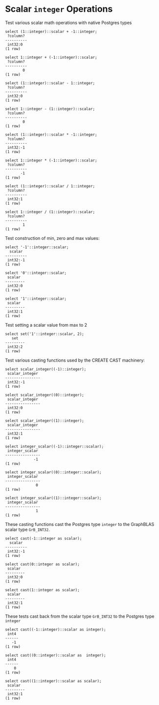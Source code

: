 # Scalar `integer` Operations

Test various scalar math operations with native Postgres types
``` postgres-console
select (1::integer)::scalar + -1::integer;
 ?column? 
----------
 int32:0
(1 row)

select 1::integer + (-1::integer)::scalar;
 ?column? 
----------
        0
(1 row)

select (1::integer)::scalar - 1::integer;
 ?column? 
----------
 int32:0
(1 row)

select 1::integer - (1::integer)::scalar;
 ?column? 
----------
        0
(1 row)

select (1::integer)::scalar * -1::integer;
 ?column? 
----------
 int32:-1
(1 row)

select 1::integer * (-1::integer)::scalar;
 ?column? 
----------
       -1
(1 row)

select (1::integer)::scalar / 1::integer;
 ?column? 
----------
 int32:1
(1 row)

select 1::integer / (1::integer)::scalar;
 ?column? 
----------
        1
(1 row)

```
Test construction of min, zero and max values:
``` postgres-console
select '-1'::integer::scalar;
  scalar  
----------
 int32:-1
(1 row)

select '0'::integer::scalar;
 scalar  
---------
 int32:0
(1 row)

select '1'::integer::scalar;
 scalar  
---------
 int32:1
(1 row)

```
Test setting a scalar value from max to 2
``` postgres-console
select set('1'::integer::scalar, 2);
   set   
---------
 int32:2
(1 row)

```
Test various casting functions used by the CREATE CAST machinery:
``` postgres-console
select scalar_integer((-1)::integer);
 scalar_integer 
----------------
 int32:-1
(1 row)

select scalar_integer((0)::integer);
 scalar_integer 
----------------
 int32:0
(1 row)

select scalar_integer((1)::integer);
 scalar_integer 
----------------
 int32:1
(1 row)

select integer_scalar((-1)::integer::scalar);
 integer_scalar 
----------------
             -1
(1 row)

select integer_scalar((0)::integer::scalar);
 integer_scalar 
----------------
              0
(1 row)

select integer_scalar((1)::integer::scalar);
 integer_scalar 
----------------
              1
(1 row)

```
These casting functions cast the Postgres type `integer` to the
GraphBLAS scalar type `GrB_INT32`.
``` postgres-console
select cast(-1::integer as scalar);
  scalar  
----------
 int32:-1
(1 row)

select cast(0::integer as scalar);
 scalar  
---------
 int32:0
(1 row)

select cast(1::integer as scalar);
 scalar  
---------
 int32:1
(1 row)

```
These tests cast back from the scalar type `GrB_INT32` to the
Postgres type `integer`
``` postgres-console
select cast((-1::integer)::scalar as integer);
 int4 
------
   -1
(1 row)

select cast((0::integer)::scalar as  integer);
 int4 
------
    0
(1 row)

select cast((1::integer)::scalar as scalar);
 scalar  
---------
 int32:1
(1 row)

```